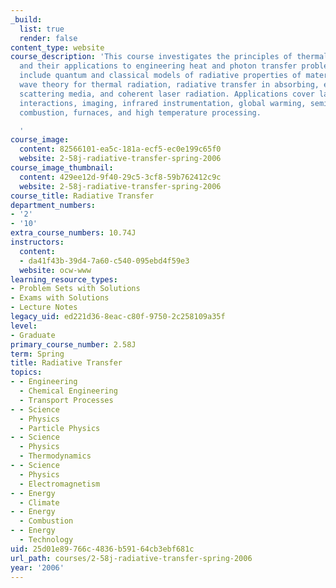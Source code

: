 ```yaml
---
_build:
  list: true
  render: false
content_type: website
course_description: 'This course investigates the principles of thermal radiation
  and their applications to engineering heat and photon transfer problems. Topics
  include quantum and classical models of radiative properties of materials, electromagnetic
  wave theory for thermal radiation, radiative transfer in absorbing, emitting, and
  scattering media, and coherent laser radiation. Applications cover laser-material
  interactions, imaging, infrared instrumentation, global warming, semiconductor manufacturing,
  combustion, furnaces, and high temperature processing.

  '
course_image:
  content: 82566101-ea5c-181a-ecf5-ec0e199c65f0
  website: 2-58j-radiative-transfer-spring-2006
course_image_thumbnail:
  content: 429ee12d-9f40-29c5-3cf8-59b762412c9c
  website: 2-58j-radiative-transfer-spring-2006
course_title: Radiative Transfer
department_numbers:
- '2'
- '10'
extra_course_numbers: 10.74J
instructors:
  content:
  - da41f43b-39d4-7a60-c540-095ebd4f59e3
  website: ocw-www
learning_resource_types:
- Problem Sets with Solutions
- Exams with Solutions
- Lecture Notes
legacy_uid: ed221d36-8eac-c80f-9750-2c258109a35f
level:
- Graduate
primary_course_number: 2.58J
term: Spring
title: Radiative Transfer
topics:
- - Engineering
  - Chemical Engineering
  - Transport Processes
- - Science
  - Physics
  - Particle Physics
- - Science
  - Physics
  - Thermodynamics
- - Science
  - Physics
  - Electromagnetism
- - Energy
  - Climate
- - Energy
  - Combustion
- - Energy
  - Technology
uid: 25d01e89-766c-4836-b591-64cb3ebf681c
url_path: courses/2-58j-radiative-transfer-spring-2006
year: '2006'
---
```

